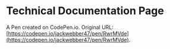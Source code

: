 # Technical Documentation Page

A Pen created on CodePen.io. Original URL: [https://codepen.io/jackwebber47/pen/RwrMVde](https://codepen.io/jackwebber47/pen/RwrMVde).


